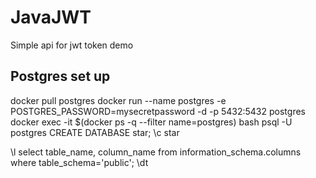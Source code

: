 # JavaJWT
Simple api for jwt token demo

## Postgres set up
docker pull postgres
docker run --name postgres -e POSTGRES_PASSWORD=mysecretpassword -d -p 5432:5432 postgres
docker exec -it $(docker ps -q --filter name=postgres) bash
psql -U postgres
CREATE DATABASE star;
\c star

\l
select table_name, column_name from information_schema.columns where table_schema='public';
\dt
